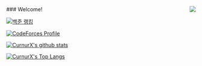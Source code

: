 <div align="right">
<img src="https://gpvc.arturio.dev/curnurx" align="right" />
</div>  
### Welcome!


       
[![백준 랭킹](http://mazassumnida.wtf/api/v2/generate_badge?boj=curnurx)](https://www.acmicpc.net/user/curnurx)   

[![CodeForces Profile](https://cf.leed.at?id=curnurx)](https://codeforces.com/profile/curnurx)

[![CurnurX's github stats](https://github-readme-stats.vercel.app/api?username=curnurx&hide=stars&count_private=true&show_icons=true&include_all_commits=true&theme=vue-dark )](https://github.com/anuraghazra/github-readme-stats)

[![CurnurX's Top Langs](https://github-readme-stats.vercel.app/api/top-langs/?username=curnurx&layout=compact&theme=vue-dark)](https://github.com/anuraghazra/github-readme-stats)

<!--
**curnurx/curnurx** is a ✨ _special_ ✨ repository because its `README.md` (this file) appears on your GitHub profile.

Here are some ideas to get you started:

- 🔭 I’m currently working on ...
- 🌱 I’m currently learning ...
- 👯 I’m looking to collaborate on ...
- 🤔 I’m looking for help with ...
- 💬 Ask me about ...
- 📫 How to reach me: ...
- 😄 Pronouns: ...
- ⚡ Fun fact: ...
-->
